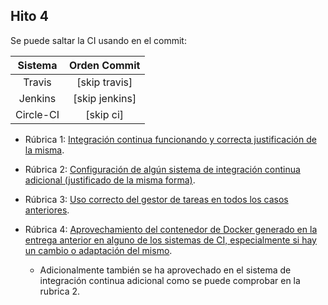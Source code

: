 ## Hito 4

Se puede saltar la CI usando en el commit:

|Sistema|Orden Commit|
|:-:|:-:|
|Travis|[skip travis]|
|Jenkins|[skip jenkins]|
|Circle-CI|[skip ci]|

- Rúbrica 1: [Integración continua funcionando y correcta justificación de la misma](hito4/rubrica1.md).
  
- Rúbrica 2: [Configuración de algún sistema de integración continua adicional (justificado de la misma forma)](hito4/rubrica2.md).
  
- Rúbrica 3: [Uso correcto del gestor de tareas en todos los casos anteriores](hito4/rubrica3.md).
  
- Rúbrica 4: [Aprovechamiento del contenedor de Docker generado en la entrega anterior en alguno de los sistemas de CI, especialmente si hay un cambio o adaptación del mismo](hito4/rubrica4.md).
  
  - Adicionalmente también se ha aprovechado en el sistema de integración continua adicional como se puede comprobar en la rubrica 2.